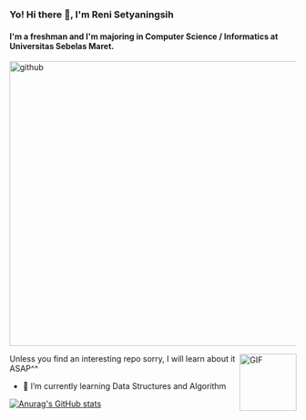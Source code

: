 ### Yo! Hi there 👋, I'm Reni Setyaningsih
#### I'm a freshman and I'm majoring in Computer Science / Informatics at Universitas Sebelas Maret.

[<img src='https://user-images.githubusercontent.com/70735803/121027106-e724b680-c7d0-11eb-96de-2d4d3a73c8bc.jpg' alt='github' width='1000' height='500'>](https://github.com/faqirilmu31) 

<img align='right' alt='GIF' src='https://user-images.githubusercontent.com/70735803/121031406-81d2c480-c7d4-11eb-9da9-b33e8a137a0e.gif' width='100' height='100' />
Unless you find an interesting repo sorry, I will learn about it ASAP^^


- 🌱 I’m currently learning Data Structures and Algorithm 




[![Anurag's GitHub stats](https://github-readme-stats.vercel.app/api?username=faqirilmu31)](https://github.com/faqirilmu31/github-readme-stats)

<!--
**faqirilmu31/faqirilmu31** is a ✨ _special_ ✨ repository because its `README.md` (this file) appears on your GitHub profile.

Here are some ideas to get you started:

- 🔭 I’m currently working on ...
- 🌱 I’m currently learning ...
- 👯 I’m looking to collaborate on ...
- 🤔 I’m looking for help with ...
- 💬 Ask me about ...
- 📫 How to reach me: ...
- 😄 Pronouns: ...
- ⚡ Fun fact: ...
-->
